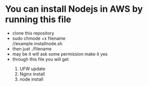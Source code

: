 <h1>You can install Nodejs in  AWS by running this file</h1>
<ul>
  <li> clone this repository</li>
  <li>sudo chmode +x filename </li>//example installnode.sh
  <li> then just ./filename </li>
  <li>may be it will ask some permission make it yes </li>
  <li>through this file you will get </li>
  <ol>
     <li>UFW update </li>
       <li>Nginx install </li>
       <li>node install</li>
  </ol>
  
  </ul>
 
 
